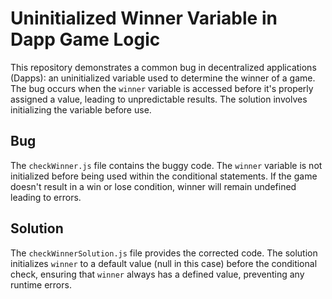 # Uninitialized Winner Variable in Dapp Game Logic

This repository demonstrates a common bug in decentralized applications (Dapps): an uninitialized variable used to determine the winner of a game.  The bug occurs when the `winner` variable is accessed before it's properly assigned a value, leading to unpredictable results.  The solution involves initializing the variable before use.

## Bug
The `checkWinner.js` file contains the buggy code.  The `winner` variable is not initialized before being used within the conditional statements. If the game doesn't result in a win or lose condition, winner will remain undefined leading to errors. 

## Solution
The `checkWinnerSolution.js` file provides the corrected code. The solution initializes `winner` to a default value (null in this case) before the conditional check, ensuring that `winner` always has a defined value, preventing any runtime errors.